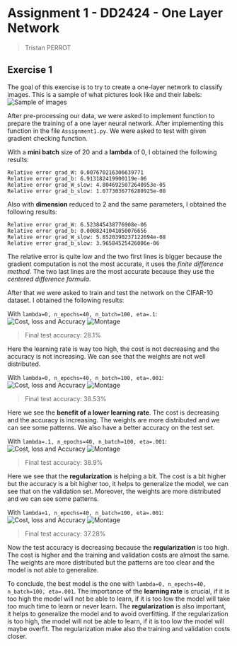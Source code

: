 # Assignment 1 - DD2424 - One Layer Network

> Tristan PERROT

## Exercise 1

The goal of this exercise is to try to create a one-layer network to classify images. This is a sample of what pictures look like and their labels:
![Sample of images](Result_Pics/labels_images.png)

After pre-processing our data, we were asked to implement function to prepare the training of a one layer neural network. After implementing this function in the file `Assignment1.py`. We were asked to test with given gradient checking function.

With a **mini batch** size of 20 and a **lambda** of 0, I obtained the following results:

```output
Relative error grad_W: 0.007670216306639771
Relative error grad_b: 6.913182419900119e-06
Relative error grad_W_slow: 4.8046925072640953e-05
Relative error grad_b_slow: 1.0773036776280925e-08
```

Also with **dimension** reduced to 2 and the same parameters, I obtained the following results:

```output
Relative error grad_W: 6.523845438776908e-06
Relative error grad_b: 0.0008241041050076656
Relative error grad_W_slow: 5.8520390237122694e-08
Relative error grad_b_slow: 3.96584525426006e-06
```

The relative error is quite low and the two first lines is bigger because the gradient computation is not the most accurate, it uses the *finite difference method*. The two last lines are the most accurate because they use the *centered difference formula*.

After that we were asked to train and test the network on the CIFAR-10 dataset. I obtained the following results:

With `lambda=0, n_epochs=40, n_batch=100, eta=.1`:
![Cost, loss and Accuracy](Result_Pics/cost_loss_accuracy_0.0_40_100_0.1.png)
![Montage](Result_Pics/weights_0.0_40_100_0.1.png)
> Final test accuracy: 28.1%

Here the learning rate is way too high, the cost is not decreasing and the accuracy is not increasing. We can see that the weights are not well distributed.

With `lambda=0, n_epochs=40, n_batch=100, eta=.001`:
![Cost, loss and Accuracy](Result_Pics/cost_loss_accuracy_0.0_40_100_0.001.png)
![Montage](Result_Pics/weights_0.0_40_100_0.001.png)
> Final test accuracy: 38.53%

Here we see the **benefit of a lower learning rate**. The cost is decreasing and the accuracy is increasing. The weights are more distributed and we can see some patterns. We also have a better accuracy on the test set.

With `lambda=.1, n_epochs=40, n_batch=100, eta=.001`:
![Cost, loss and Accuracy](Result_Pics/cost_loss_accuracy_0.1_40_100_0.001.png)
![Montage](Result_Pics/weights_0.1_40_100_0.001.png)
> Final test accuracy: 38.9%

Here we see that the **regularization** is helping a bit. The cost is a bit higher but the accuracy is a bit higher too, it helps to generalize the model, we can see that on the validation set. Moreover, the weights are more distributed and we can see some patterns.

With `lambda=1, n_epochs=40, n_batch=100, eta=.001`:
![Cost, loss and Accuracy](Result_Pics/cost_loss_accuracy_1_40_100_0.001.png)
![Montage](Result_Pics/weights_1_40_100_0.001.png)
> Final test accuracy: 37.28%

Now the test accuracy is decreasing because the **regularization** is too high. The cost is higher and the training and validation costs are almost the same. The weights are more distributed but the patterns are too clear and the model is not able to generalize.

To conclude, the best model is the one with `lambda=0, n_epochs=40, n_batch=100, eta=.001`.
The importance of the **learning rate** is crucial, if it is too high the model will not be able to learn, if it is too low the model will take too much time to learn or never learn.
The **regularization** is also important, it helps to generalize the model and to avoid overfitting. If the regularization is too high, the model will not be able to learn, if it is too low the model will maybe overfit. The regularization make also the training and validation costs closer.

